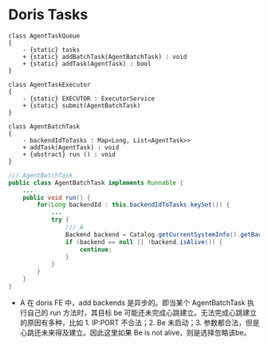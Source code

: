 # Doris Tasks
```plantuml
class AgentTaskQueue
{
    - {static} tasks
    + {static} addBatchTask(AgentBatchTask) : void
    + {static} addTask(AgentTask) : bool
}

class AgentTaskExecutor
{
    - {static} EXECUTOR : ExecutorService
    + {static} submit(AgentBatchTask)
}

class AgentBatchTask
{
    - backendIdToTasks : Map<Long, List<AgentTask>>
    + addTask(AgentTask) : void
    + {abstract} run () : void
}
```

```java
/// AgentBatchTask
public class AgentBatchTask implements Runnable {
    ...
    public void run() {
        for(Long backendId : this.backendIdToTasks.keySet()) {
            ...
            try {
                /// A
                Backend backend = Catalog.getCurrentSystemInfo().getBackend(backendId);
                if (backend == null || !backend.isAlive()) {
                    continue;
                }
            }
        }
    }
}
```
* A
  在 doris FE 中，add backends 是异步的。即当某个 AgentBatchTask 执行自己的 run 方法时，其目标 be 可能还未完成心跳建立。无法完成心跳建立的原因有多种，比如 1. IP:PORT 不合法；2. Be 未启动；3. 参数都合法，但是心跳还未来得及建立。因此这里如果 Be is not alive，则是选择忽略该be。